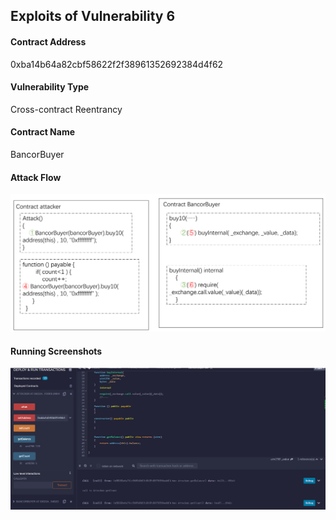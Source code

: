 ## Exploits of Vulnerability 6


#### Contract Address

0xba14b64a82cbf58622f2f38961352692384d4f62

#### Vulnerability Type

Cross-contract Reentrancy

#### Contract Name

BancorBuyer

#### Attack Flow

![](./ex05.png)

#### Running Screenshots

![](./run05.png)
